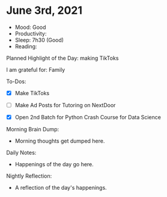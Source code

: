 # June 3rd, 2021

- Mood: Good
- Productivity: 
- Sleep: 7h30 (Good)
- Reading: 

Planned Highlight of the Day: making TikToks

I am grateful for: Family

To-Dos:
- [x] Make TikToks
- [ ] Make Ad Posts for Tutoring on NextDoor
- [x] Open 2nd Batch for Python Crash Course for Data Science


Morning Brain Dump:
- Morning thoughts get dumped here.

Daily Notes:
- Happenings of the day go here.


Nightly Reflection: 
- A reflection of the day's happenings.





